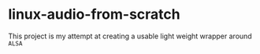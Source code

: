# linux-audio-from-scratch

This project is my attempt at creating a usable light weight wrapper around `ALSA`

